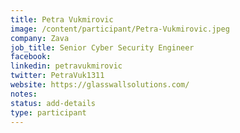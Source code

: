 ```yaml
---
title: Petra Vukmirovic
image: /content/participant/Petra-Vukmirovic.jpeg
company: Zava
job_title: Senior Cyber Security Engineer 
facebook:
linkedin: petravukmirovic
twitter: PetraVuk1311
website: https://glasswallsolutions.com/
notes:
status: add-details
type: participant
---
```


<!-- put more details about participant here -->
